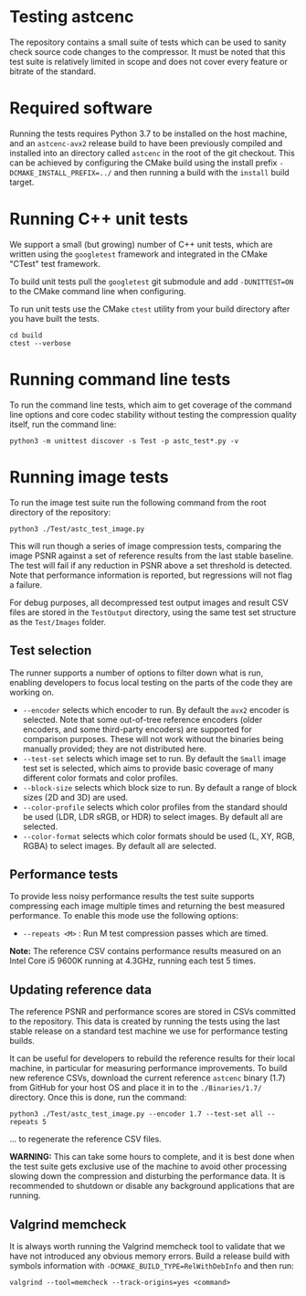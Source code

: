 # Testing astcenc

The repository contains a small suite of tests which can be used to sanity
check source code changes to the compressor. It must be noted that this test
suite is relatively limited in scope and does not cover every feature or
bitrate of the standard.

# Required software

Running the tests requires Python 3.7 to be installed on the host machine, and
an `astcenc-avx2` release build to have been previously compiled and installed
into an directory called `astcenc` in the root of the git checkout. This
can be achieved by configuring the CMake build using the install prefix
`-DCMAKE_INSTALL_PREFIX=../` and then running a build with the `install` build
target.

# Running C++ unit tests

We support a small (but growing) number of C++ unit tests, which are written
using the `googletest` framework and integrated in the CMake "CTest" test
framework.

To build unit tests pull the `googletest` git submodule and add `-DUNITTEST=ON`
to the CMake command line when configuring.

To run unit tests use the CMake `ctest` utility from your build directory after
you have built the tests.

```shell
cd build
ctest --verbose
```

# Running command line tests

To run the command line tests, which aim to get coverage of the command line
options and core codec stability without testing the compression quality
itself, run the command line:

    python3 -m unittest discover -s Test -p astc_test*.py -v

# Running image tests

To run the image test suite run the following command from the root directory
of the repository:

    python3 ./Test/astc_test_image.py

This will run though a series of image compression tests, comparing the image
PSNR against a set of reference results from the last stable baseline. The test
will fail if any reduction in PSNR above a set threshold is detected. Note that
performance information is reported, but regressions will not flag a failure.

For debug purposes, all decompressed test output images and result CSV files
are stored in the `TestOutput` directory, using the same test set structure as
the `Test/Images` folder.

## Test selection

The runner supports a number of options to filter down what is run, enabling
developers to focus local testing on the parts of the code they are working on.

* `--encoder` selects which encoder to run. By default the `avx2` encoder is
  selected. Note that some out-of-tree reference encoders (older encoders, and
  some third-party encoders) are supported for comparison purposes. These will
  not work without the binaries being manually provided; they are not
  distributed here.
* `--test-set` selects which image set to run. By default the `Small` image
  test set is selected, which aims to provide basic coverage of many different
  color formats and color profiles.
* `--block-size` selects which block size to run. By default a range of
  block sizes (2D and 3D) are used.
* `--color-profile` selects which color profiles from the standard should be
  used (LDR, LDR sRGB, or HDR) to select images. By default all are selected.
* `--color-format` selects which color formats should be used (L, XY, RGB,
  RGBA) to select images. By default all are selected.

## Performance tests

To provide less noisy performance results the test suite supports compressing
each image multiple times and returning the best measured performance. To
enable this mode use the following options:

* `--repeats <M>` : Run M test compression passes which are timed.

**Note:**  The reference CSV contains performance results measured on an Intel
Core i5 9600K running at 4.3GHz, running each test 5 times.

## Updating reference data

The reference PSNR and performance scores are stored in CSVs committed to the
repository. This data is created by running the tests using the last stable
release on a standard test machine we use for performance testing builds.

It can be useful for developers to rebuild the reference results for their
local machine, in particular for measuring performance improvements. To build
new reference CSVs, download the current reference `astcenc` binary (1.7) from
GitHub for your host OS and place it in to the `./Binaries/1.7/` directory.
Once this is done, run the command:

    python3 ./Test/astc_test_image.py --encoder 1.7 --test-set all --repeats 5

... to regenerate the reference CSV files.

**WARNING:** This can take some hours to complete, and it is best done when the
test suite gets exclusive use of the machine to avoid other processing slowing
down the compression and disturbing the performance data. It is recommended to
shutdown or disable any background applications that are running.

## Valgrind memcheck

It is always worth running the Valgrind memcheck tool to validate that we have
not introduced any obvious memory errors. Build a release build with symbols
information with `-DCMAKE_BUILD_TYPE=RelWithDebInfo` and then run:

    valgrind --tool=memcheck --track-origins=yes <command>
